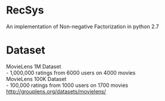 # RecSys
An implementation of Non-negative Factorization in python 2.7
# Dataset
MovieLens 1M Dataset<br>
\- 1,000,000 ratings from 6000 users on 4000 movies<br>
MovieLens 100K Dataset<br>
\- 100,000 ratings from 1000 users on 1700 movies<br>
http://grouplens.org/datasets/movielens/
